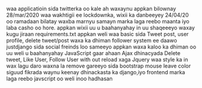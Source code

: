 waa applicatioin sida twitterka oo kale ah
waxaynu appkan bilownay 28/mar/2020 waa wakhtigii ee lockdownka, wixii ka danbeeyey 24/04/20 oo ramadaan bilatay waxba marnyu samayn marka laga reebo maanta iyo laba casho oo hore.
appkan wixii uu u baahanyahay in uu shaqeeeyo waxay kugu jiraan requirements.txt appkan weli waa basic sida Tweet post, user profile, delete tweet/post waxa ka dhiman follower system ee daawo justdjango sida social freinds loo sameeyo appkan waxa kaloo ka dhiman oo uu weli u baahanyahay JavaScript gaar ahaan Ajax dhinacyada Delete tweet, Like User, Follow User with out reload xaga Jquery waa style ka in wax lagu daro waxna la remove gareeyo sida bootstrap mouse leave color
siguud fikrada waynu keenay dhinackasta ka django,iyo frontend marka laga reebo javscript oo weli inoo hadhasan



